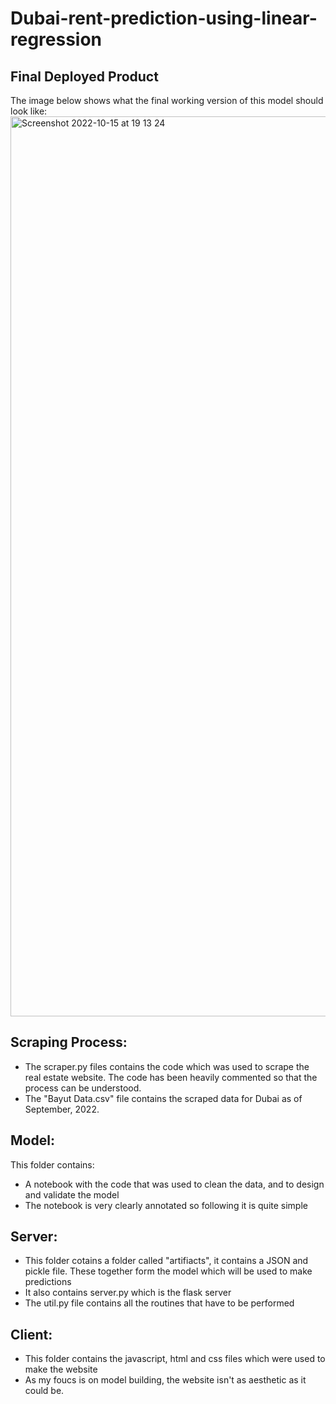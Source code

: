 # Dubai-rent-prediction-using-linear-regression

## Final Deployed Product
The image below shows what the final working version of this model should look like:
<img width="1440" alt="Screenshot 2022-10-15 at 19 13 24" src="https://user-images.githubusercontent.com/113924862/196002023-7af71511-7200-4ece-aa9d-67a07c3a5683.png">

## Scraping Process:
- The scraper.py files contains the code which was used to scrape the real estate website. The code has been heavily commented so that the process can be understood.
- The "Bayut Data.csv" file contains the scraped data for Dubai as of September, 2022.

## Model:
This folder contains:
- A notebook with the code that was used to clean the data, and to design and validate the model
- The notebook is very clearly annotated so following it is quite simple

## Server:
- This folder cotains a folder called "artifiacts", it contains a JSON and pickle file. These together form the model which will be used to make predictions
- It also contains server.py which is the flask server
- The util.py file contains all the routines that have to be performed

## Client:
- This folder contains the javascript, html and css files which were used to make the website
- As my foucs is on model building, the website isn't as aesthetic as it could be.
